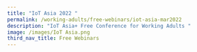 ```yaml
---
title: "IoT Asia 2022 "
permalink: /working-adults/free-webinars/iot-asia-mar2022
description: "IoT Asia+ Free Conference for Working Adults "
image: /images/IoT Asia.png
third_nav_title: Free Webinars
---
```

